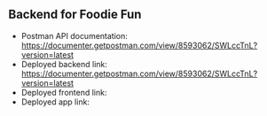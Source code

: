 ## Backend for Foodie Fun

- Postman API documentation: https://documenter.getpostman.com/view/8593062/SWLccTnL?version=latest
- Deployed backend link: https://documenter.getpostman.com/view/8593062/SWLccTnL?version=latest
- Deployed frontend link:
- Deployed app link:
